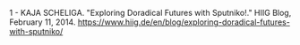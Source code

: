 1 - KAJA SCHELIGA. "Exploring Doradical Futures with Sputniko!." HIIG Blog, February 11, 2014. https://www.hiig.de/en/blog/exploring-doradical-futures-with-sputniko/
